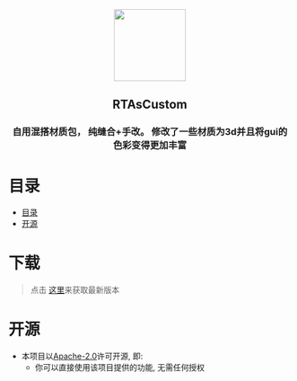 <div align="center">

<img src="https://static.byteas.top/static/icon/rtascustom-icon.png" width=128>

<h2>RTAsCustom</h2>

<h3>自用混搭材质包， 纯缝合+手改。 修改了一些材质为3d并且将gui的色彩变得更加丰富</h3>

</div>

# 目录

<!-- TOC -->
* [目录](#目录)
* [开源](#开源)
<!-- TOC -->


# 下载

> 点击 [这里](https://github.com/RTAkland/RTAsCustom/releases/latest)来获取最新版本

# 开源

- 本项目以[Apache-2.0](./LICENSE)许可开源, 即:
    - 你可以直接使用该项目提供的功能, 无需任何授权
   
